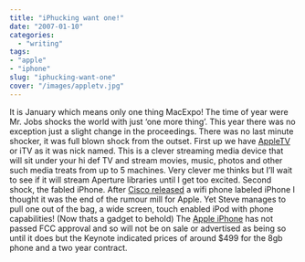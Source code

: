 ```yaml
---
title: "iPhucking want one!"
date: "2007-01-10"
categories:
  - "writing"
tags:
- "apple"
- "iphone"
slug: "iphucking-want-one"
cover: "/images/appletv.jpg"
---
```


It is January which means only one thing MacExpo! The time of year were Mr. Jobs shocks the world with just ‘one more thing’. This year there was no exception just a slight change in the proceedings. There was no last minute shocker, it was full blown shock from the outset. First up we have [AppleTV][1] or iTV as it was nick named. This is a clever streaming media device that will sit under your hi def TV and stream movies, music, photos and other such media treats from up to 5 machines. Very clever me thinks but I’ll wait to see if it will stream Aperture libraries until I get too excited. Second shock, the fabled iPhone. After [Cisco released][2] a wifi phone labeled iPhone I thought it was the end of the rumour mill for Apple. Yet Steve manages to pull one out of the bag, a wide screen, touch enabled iPod with phone capabilities! (Now thats a gadget to behold) The [Apple iPhone][3] has not passed FCC approval and so will not be on sale or advertised as being so until it does but the Keynote indicated prices of around $499 for the 8gb phone and a two year contract.

[1]:	https://www.apple.com/appletv/
[2]:	https://www.engadget.com/2006/12/18/cisco-not-apple-announces-iphone-branded-voip-phones/
[3]:	https://www.apple.com/iphone/
